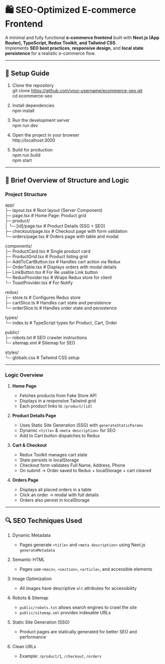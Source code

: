 # 🛍️ SEO-Optimized E-commerce Frontend

A minimal and fully functional **e-commerce frontend** built with **Next.js (App Router), TypeScript, Redux Toolkit, and Tailwind CSS**.  
Implements **SEO best practices**, **responsive design**, and **local state persistence** for a realistic e-commerce flow.

---

## 📖 Setup Guide

1. Clone the repository  
   git clone https://github.com/your-username/ecommerce-seo.git  
   cd ecommerce-seo

2. Install dependencies  
   npm install

3. Run the development server  
   npm run dev

4. Open the project in your browser  
   http://localhost:3000

5. Build for production  
   npm run build  
   npm start

---

## 📂 Brief Overview of Structure and Logic

### Project Structure
app/  
 ├─ layout.tsx               # Root layout (Server Component)  
 ├─ page.tsx                 # Home Page: Product grid  
 ├─ product/  
 │    └─ [id]/page.tsx       # Product Details (SSG + SEO)  
 ├─ checkout/page.tsx        # Checkout page with form validation  
 └─ orders/page.tsx          # Orders page with table and modal  

components/  
 ├─ ProductCard.tsx          # Single product card  
 ├─ ProductGrid.tsx          # Product listing grid  
 ├─ AddToCartButton.tsx      # Handles cart action via Redux  
 ├─ OrderTable.tsx           # Displays orders with modal details  
 ├─ LinkButton.tsx           # For Re usable Link button  
 └─ ReduxProvider.tsx        # Wraps Redux store for client  
 └─ ToastProvider.tsx        # For Notify  

redux/  
 ├─ store.ts                 # Configures Redux store  
 ├─ cartSlice.ts             # Handles cart state and persistence  
 └─ orderSlice.ts            # Handles order state and persistence  

types/  
 └─ index.ts                 # TypeScript types for Product, Cart, Order  

public/  
 ├─ robots.txt               # SEO crawler instructions  
 └─ sitemap.xml              # Sitemap for SEO  

styles/  
 └─ globals.css              # Tailwind CSS setup

---

### Logic Overview

1. **Home Page**
   - Fetches products from Fake Store API  
   - Displays in a responsive Tailwind grid  
   - Each product links to `/product/[id]`

2. **Product Details Page**
   - Uses Static Site Generation (SSG) with `generateStaticParams`  
   - Dynamic `<title>` & `<meta description>` for SEO  
   - Add to Cart button dispatches to Redux

3. **Cart & Checkout**
   - Redux Toolkit manages cart state  
   - State persists in localStorage  
   - Checkout form validates Full Name, Address, Phone  
   - On submit → Order saved to Redux + localStorage + cart cleared

4. **Orders Page**
   - Displays all placed orders in a table  
   - Click an order → modal with full details  
   - Orders also persist in localStorage

---

## 🔍 SEO Techniques Used

1. Dynamic Metadata  
   - Pages generate `<title>` and `<meta description>` using Next.js `generateMetadata`

2. Semantic HTML  
   - Pages use `<main>`, `<section>`, `<article>`, and accessible elements

3. Image Optimization  
   - All images have descriptive `alt` attributes for accessibility

4. Robots & Sitemap  
   - `public/robots.txt` allows search engines to crawl the site  
   - `public/sitemap.xml` provides indexable URLs

5. Static Site Generation (SSG)  
   - Product pages are statically generated for better SEO and performance

6. Clean URLs  
   - Example: `/product/1`, `/checkout`, `/orders`

